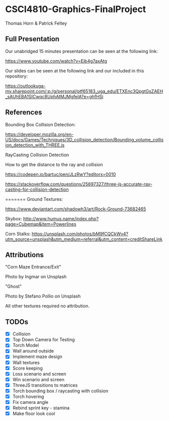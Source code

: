 # CSCI4810-Graphics-FinalProject

Thomas Horn & Patrick Feltey

## Full Presentation

Our unabridged 15 minutes presentation can be seen at the following link:

https://www.youtube.com/watch?v=Ejb4g7axAtg

Our slides can be seen at the following link and our included in this repository:

https://outlookuga-my.sharepoint.com/:p:/g/personal/ptf65183_uga_edu/ETXEnc3QpgtGsZAEH_sAUhEBA1SICwqc8UphAtMJMgfeIA?e=ghfHSj


## References

Bounding Box Collision Detection:

https://developer.mozilla.org/en-US/docs/Games/Techniques/3D_collision_detection/Bounding_volume_collision_detection_with_THREE.js

RayCasting Collision Detection

How to get the distance to the ray and collision

https://codepen.io/bartuc/pen/JLzRwY?editors=0010
 
https://stackoverflow.com/questions/25697327/three-js-accurate-ray-casting-for-collision-detection

=======
Ground Textures:

https://www.deviantart.com/shadowh3/art/Rock-Ground-73682465

Skybox:
http://www.humus.name/index.php?page=Cubemap&item=Powerlines

Corn Stalks:
https://unsplash.com/photos/bM9fCQCkWv4?utm_source=unsplash&utm_medium=referral&utm_content=creditShareLink

## Attributions

"Corn Maze Entrance/Exit"

Photo by Ingmar on Unsplash

"Ghost"

Photo by Stefano Pollio on Unsplash

All other textures required no attribution.

## TODOs

- [x] Collision
- [x] Top Down Camera for Testing
- [x] Torch Model
- [x] Wall around outside
- [x] Implement maze design
- [x] Wall textures
- [x] Score keeping
- [X] Loss scenario and screen
- [X] Win scenario and screen
- [x] ThreeJS transitions to matrices
- [X] Torch bounding box / raycasting with collision
- [X] Torch hovering
- [X] Fix camera angle
- [X] Rebind sprint key - stamina
- [x] Make floor look cool
